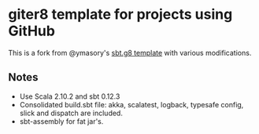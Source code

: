# giter8 template for projects using GitHub #

This is a fork from @ymasory's [sbt.g8 template](https://github.com/ymasory/sbt.g8) with various modifications.

## Notes

- Use Scala 2.10.2 and sbt 0.12.3
- Consolidated build.sbt file: akka, scalatest, logback, typesafe config, slick and dispatch are included.
- sbt-assembly for fat jar's.

